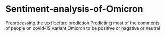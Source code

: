 # Sentiment-analysis-of-Omicron
Preprocessing the text before prediction
Predicting most of the comments of people on covid-19 variant Omicron to be positive or nagative or neutral
